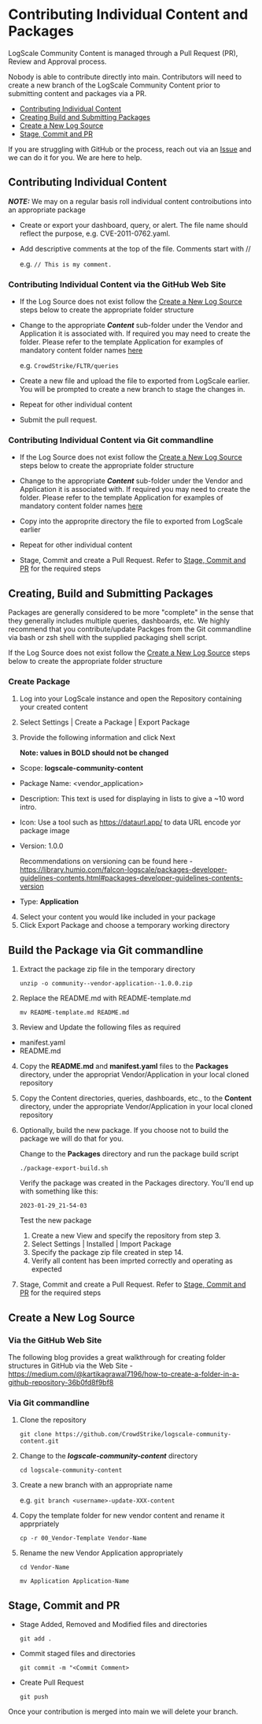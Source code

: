 # Contributing Individual Content and Packages

LogScale Community Content is managed through a Pull Request (PR), Review and Approval process. 

Nobody is able to contribute directly into main. Contributors will need to create a new branch of the LogScale Community Content prior to submitting content and packages via a PR.

+ [Contributing Individual Content](#contributing-individual-content)
+ [Creating Build and Submitting Packages](#creating-build-and-submitting-packages)
+ [Create a New Log Source](#create-a-new-log-source)
+ [Stage, Commit and PR](#stage-commit-and-pr)

If you are struggling with GitHub or the process, reach out via an [Issue](https://github.com/CrowdStrike/logscale-community-content/issues) and we can do it for you. We are here to help.

## Contributing Individual Content

***NOTE:*** We may on a regular basis roll individual content controibutions into an appropriate package

   - Create or export your dashboard, query, or alert. The file name should reflect the purpose, e.g. CVE-2011-0762.yaml.

   - Add descriptive comments at the top of the file. Comments start with // 

      e.g. `// This is my comment.`
      
### Contributing Individual Content via the GitHub Web Site
   - If the Log Source does not exist follow the [Create a New Log Source](#create-a-new-log-source) steps below to create the appropriate folder structure

   - Change to the appropriate ***Content*** sub-folder under the Vendor and Application it is associated with. If required you may need to create the folder. Please refer to the template Application for examples of mandatory content folder names [here](https://github.com/CrowdStrike/logscale-community-content/tree/main/Log-Sources/00_Vendor-Template/Application/Content)

      e.g. `CrowdStrike/FLTR/queries`

   - Create a new file and upload the file to exported from LogScale earlier. You will be prompted to create a new branch to stage the changes in.

   - Repeat for other individual content

   - Submit the pull request.

### Contributing Individual Content via Git commandline

   - If the Log Source does not exist follow the [Create a New Log Source](#create-a-new-log-source) steps below to create the appropriate folder structure

  - Change to the appropriate ***Content*** sub-folder under the Vendor and Application it is associated with. If required you may need to create the folder. Please refer to the template Application for examples of mandatory content folder names [here](https://github.com/CrowdStrike/logscale-community-content/tree/main/Log-Sources/00_Vendor-Template/Application/Content)

  - Copy into the approprite directory the file to exported from LogScale earlier
  
  - Repeat for other individual content
  
  - Stage, Commit and create a Pull Request. Refer to [Stage, Commit and PR](#stage-commit-and-pr) for the required steps

## Creating, Build and Submitting Packages
Packages are generally considered to be more "complete" in the sense that they generally includes multiple queries, dashboards, etc. We highly recommend that you contribute/update Packges from the Git commandline via bash or zsh shell with the supplied packaging shell script.

If the Log Source does not exist follow the [Create a New Log Source](#create-a-new-log-source) steps below to create the appropriate folder structure

### Create Package

1. Log into your LogScale instance and open the Repository containing your created content
2. Select Settings | Create a Package | Export Package
3. Provide the following information and click Next
    
    **Note: values in BOLD should not be changed**
  - Scope: **logscale-community-content**
  - Package Name: <vendor_application>
  - Description: This text is used for displaying in lists to give a ~10 word intro.
  - Icon: Use a tool such as https://dataurl.app/ to data URL encode yor package image
  - Version: 1.0.0 
    
    Recommendations on versioning can be found here - https://library.humio.com/falcon-logscale/packages-developer-guidelines-contents.html#packages-developer-guidelines-contents-version
  - Type: **Application**
4. Select your content you would like included in your package
5. Click Export Package and choose a temporary working directory

## Build the Package via Git commandline

1. Extract the package zip file in the temporary directory

   `unzip -o community--vendor-application--1.0.0.zip`

2. Replace the README.md with README-template.md

   `mv README-template.md README.md`

3. Review and Update the following files as required
  - manifest.yaml
  - README.md
  
4. Copy the **README.md** and **manifest.yaml** files to the **Packages** directory, under the appropriat Vendor/Application in your local cloned repository

5. Copy the Content directories, queries, dashboards, etc., to the **Content** directory, under the appropriate Vendor/Application in your local cloned repository
   
6. Optionally, build the new package. If you choose not to build the package we will do that for you.

   Change to the **Packages** directory and run the package build script

      `./package-export-build.sh`
    
   Verify the package was created in the Packages directory.  You'll end up with something like this:

      `2023-01-29_21-54-03`
    
   Test the new package

    1. Create a new View and specify the repository from step 3.
    2. Select Settings | Installed | Import Package 
    3. Specify the package zip file created in step 14.
    4. Verify all content has been imprted correctly and operating as expected
   
8. Stage, Commit and create a Pull Request. Refer to [Stage, Commit and PR](#stage-commit-and-pr) for the required steps

## Create a New Log Source

### Via the GitHub Web Site

The following blog provides a great walkthrough for creating folder structures in GitHub via the Web Site -
https://medium.com/@kartikagrawal7196/how-to-create-a-folder-in-a-github-repository-36b0fd8f9bf8

### Via Git commandline
1. Clone the repository 

   `git clone https://github.com/CrowdStrike/logscale-community-content.git`
   
2. Change to the ***logscale-community-content*** directory

      `cd logscale-community-content`
   
3. Create a new branch with an appropriate name

   e.g. `git branch <username>-update-XXX-content`

4. Copy the template folder for new vendor content and rename it apprpriately
   
   `cp -r 00_Vendor-Template Vendor-Name`
   
5. Rename the new Vendor Application appropriately
   
   `cd Vendor-Name`
   
   `mv Application Application-Name`

## Stage, Commit and PR
- Stage Added, Removed and Modified files and directories

   `git add .`
   
- Commit staged files and directories

   `git commit -m "<Commit Comment>`
 
- Create Pull Request

   `git push`

Once your contribution is merged into main we will delete your branch.
